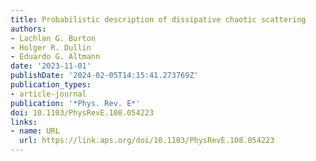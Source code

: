 ```yaml
---
title: Probabilistic description of dissipative chaotic scattering
authors:
- Lachlan G. Burton
- Holger R. Dullin
- Eduardo G. Altmann
date: '2023-11-01'
publishDate: '2024-02-05T14:15:41.273769Z'
publication_types:
- article-journal
publication: '*Phys. Rev. E*'
doi: 10.1103/PhysRevE.108.054223
links:
- name: URL
  url: https://link.aps.org/doi/10.1103/PhysRevE.108.054223
---
```

